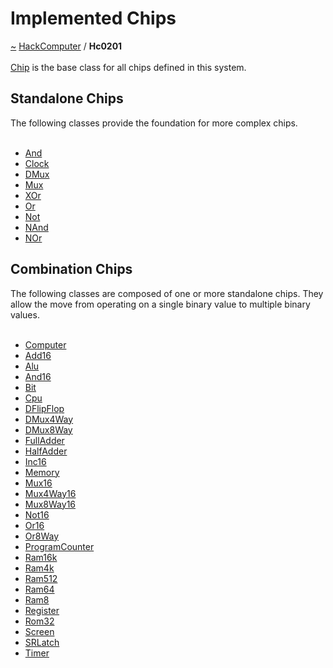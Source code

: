 <a id="implemented-chips"></a>
<h1>Implemented Chips</h1>
<a id="hc0201"></a>
<a href="https://github.com/CharlesCarley/HackComputer#~">~</a>
<a href="index.md#index">HackComputer</a>
<span class="inline-text">/</span>
<span class="bold-text"><b>Hc0201</b></span>
<br/>
<br/>
<a href="classHack_1_1Chips_1_1Chip.md#chip">Chip</a>
<span class="inline-text"> is the base class for all chips defined in this system.</span>
<a id="standalone-chips"></a>
<h2>Standalone Chips</h2>
<span class="inline-text">The following classes provide the foundation for more complex chips. </span>
<br/>
<br/>
<ul>
<li><a href="classHack_1_1Chips_1_1And.md#and">And</a>
</li>
<li><a href="classHack_1_1Chips_1_1Clock.md#clock">Clock</a>
</li>
<li><a href="classHack_1_1Chips_1_1DMux.md#dmux">DMux</a>
</li>
<li><a href="classHack_1_1Chips_1_1Mux.md#mux">Mux</a>
</li>
<li><a href="classHack_1_1Chips_1_1XOr.md#xor">XOr</a>
</li>
<li><a href="classHack_1_1Chips_1_1Or.md#or">Or</a>
</li>
<li><a href="classHack_1_1Chips_1_1Not.md#not">Not</a>
</li>
<li><a href="classHack_1_1Chips_1_1NAnd.md#nand">NAnd</a>
</li>
<li><a href="classHack_1_1Chips_1_1NOr.md#nor">NOr</a>
</li>
</ul>
<a id="combination-chips"></a>
<h2>Combination Chips</h2>
<span class="inline-text">The following classes are composed of one or more standalone chips. They allow the move from operating on a single binary value to multiple binary values. </span>
<br/>
<br/>
<ul>
<li><a href="classHack_1_1Chips_1_1Computer.md#computer">Computer</a>
</li>
<li><a href="classHack_1_1Chips_1_1Add16.md#add16">Add16</a>
</li>
<li><a href="classHack_1_1Chips_1_1Alu.md#alu">Alu</a>
</li>
<li><a href="classHack_1_1Chips_1_1And16.md#and16">And16</a>
</li>
<li><a href="classHack_1_1Chips_1_1Bit.md#bit">Bit</a>
</li>
<li><a href="classHack_1_1Chips_1_1Cpu.md#cpu">Cpu</a>
</li>
<li><a href="classHack_1_1Chips_1_1DFlipFlop.md#dflipflop">DFlipFlop</a>
</li>
<li><a href="classHack_1_1Chips_1_1DMux4Way.md#dmux4way">DMux4Way</a>
</li>
<li><a href="classHack_1_1Chips_1_1DMux8Way.md#dmux8way">DMux8Way</a>
</li>
<li><a href="classHack_1_1Chips_1_1FullAdder.md#fulladder">FullAdder</a>
</li>
<li><a href="classHack_1_1Chips_1_1HalfAdder.md#halfadder">HalfAdder</a>
</li>
<li><a href="classHack_1_1Chips_1_1Inc16.md#inc16">Inc16</a>
</li>
<li><a href="classHack_1_1Chips_1_1Memory.md#memory">Memory</a>
</li>
<li><a href="classHack_1_1Chips_1_1Mux16.md#mux16">Mux16</a>
</li>
<li><a href="classHack_1_1Chips_1_1Mux4Way16.md#mux4way16">Mux4Way16</a>
</li>
<li><a href="classHack_1_1Chips_1_1Mux8Way16.md#mux8way16">Mux8Way16</a>
</li>
<li><a href="classHack_1_1Chips_1_1Not16.md#not16">Not16</a>
</li>
<li><a href="classHack_1_1Chips_1_1Or16.md#or16">Or16</a>
</li>
<li><a href="classHack_1_1Chips_1_1Or8Way.md#or8way">Or8Way</a>
</li>
<li><a href="classHack_1_1Chips_1_1ProgramCounter.md#programcounter">ProgramCounter</a>
</li>
<li><a href="namespaceHack_1_1Chips.md#ram16k">Ram16k</a>
</li>
<li><a href="classHack_1_1Chips_1_1Ram4k.md#ram4k">Ram4k</a>
</li>
<li><a href="classHack_1_1Chips_1_1Ram512.md#ram512">Ram512</a>
</li>
<li><a href="classHack_1_1Chips_1_1Ram64.md#ram64">Ram64</a>
</li>
<li><a href="classHack_1_1Chips_1_1Ram8.md#ram8">Ram8</a>
</li>
<li><a href="classHack_1_1Chips_1_1Register.md#register">Register</a>
</li>
<li><a href="classHack_1_1Chips_1_1Rom32.md#rom32">Rom32</a>
</li>
<li><a href="namespaceHack_1_1Chips.md#screen">Screen</a>
</li>
<li><a href="classHack_1_1Chips_1_1SRLatch.md#srlatch">SRLatch</a>
</li>
<li><a href="classHack_1_1Chips_1_1Timer.md#timer">Timer</a>
</li>
</ul>
</div>
</div>
</body>
</html>
